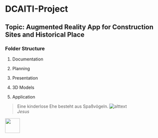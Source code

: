 # DCAITI-Project
## Topic: Augmented Reality App for Construction Sites and Historical Place

### Folder Structure
1. Documentation

2. Planning

3. Presentation

4. 3D Models

5. Application

> Eine kinderlose Ehe besteht aus Spaßvögeln.
> ![alttext](https://upload.wikimedia.org/wikipedia/en/9/93/Buddy_christ.jpg "KumpelJesus")  
> *Jesus*

<img src="https://upload.wikimedia.org/wikipedia/en/9/93/Buddy_christ.jpg" width="48">
